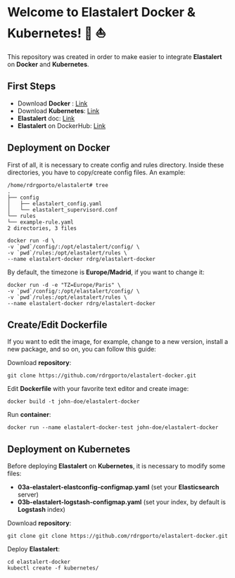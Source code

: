 # Welcome to Elastalert Docker & Kubernetes! :whale: :sailboat:

This repository was created in order to make easier to integrate **Elastalert** on **Docker** and **Kubernetes**.

## First Steps

* Download **Docker** : [Link](https://docs.docker.com/install/linux/docker-ce/ubuntu/#os-requirements)
* Download **Kubernetes**: [Link](https://kubernetes-v1-4.github.io/)
* **Elastalert** doc: [Link](https://elastalert.readthedocs.io/en/latest/)
* **Elastalert** on DockerHub: [Link](https://hub.docker.com/r/rdrg/elastalert-docker/)

## Deployment on Docker

First of all, it is necessary to create config and rules directory. Inside these directories, you have to copy/create config files. An example:

```
/home/rdrgporto/elastalert# tree
.
├── config
│   ├── elastalert_config.yaml
│   └── elastalert_supervisord.conf
└── rules
└── example-rule.yaml
2 directories, 3 files
```

```
docker run -d \
-v `pwd`/config/:/opt/elastalert/config/ \
-v `pwd`/rules:/opt/elastalert/rules \
--name elastalert-docker rdrg/elastalert-docker
```

By default, the timezone is **Europe/Madrid**, if you want to change it:

```
docker run -d -e "TZ=Europe/Paris" \
-v `pwd`/config/:/opt/elastalert/config/ \
-v `pwd`/rules:/opt/elastalert/rules \
--name elastalert-docker rdrg/elastalert-docker
```

## Create/Edit Dockerfile

If you want to edit the image, for example, change to a new version, install a new package, and so on, you can follow this guide:

Download **repository**:

```
git clone https://github.com/rdrgporto/elastalert-docker.git
```

Edit **Dockerfile** with your favorite text editor and create image:

```
docker build -t john-doe/elastalert-docker
```

Run **container**:

```
docker run --name elastalert-docker-test john-doe/elastalert-docker
```

## Deployment on Kubernetes

Before deploying **Elastalert** on **Kubernetes**, it is necessary to modify some files:

* **03a-elastalert-elastconfig-configmap.yaml** (set your **Elasticsearch** server)
* **03b-elastalert-logstash-configmap.yaml** (set your index, by default is **Logstash** index)

Download **repository**:

```
git clone git clone https://github.com/rdrgporto/elastalert-docker.git
```

Deploy **Elastalert**:

```
cd elastalert-docker
kubectl create -f kubernetes/
```
